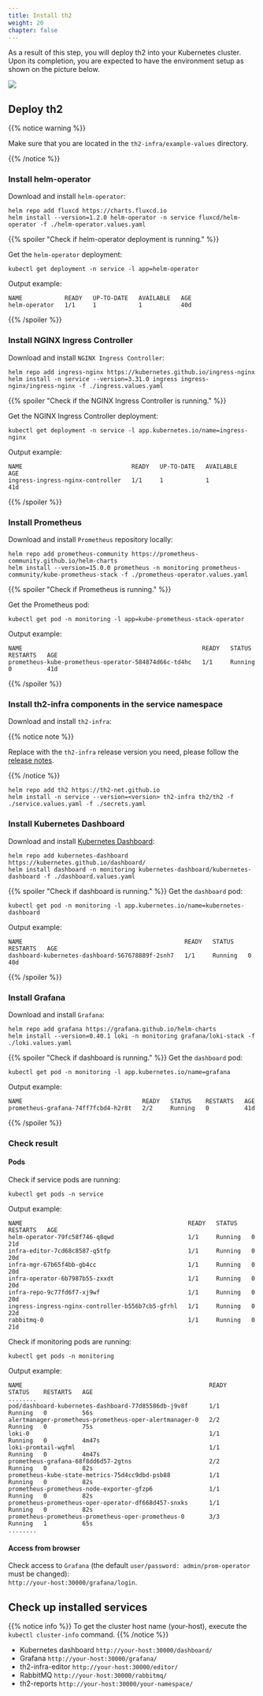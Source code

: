 ```yaml
---
title: Install th2
weight: 20
chapter: false
---
```


As a result of this step, you will deploy th2 into your Kubernetes cluster.
Upon its completion, you are expected to have the environment setup as shown on the picture below.

![](images/Demo-cluster-components-4-install-th2.drawio.png)

## Deploy th2

{{% notice warning %}}

Make sure that you are located in the `th2-infra/example-values` directory.

{{% /notice %}}

### Install helm-operator

Download and install `helm-operator`:

```shell
helm repo add fluxcd https://charts.fluxcd.io
helm install --version=1.2.0 helm-operator -n service fluxcd/helm-operator -f ./helm-operator.values.yaml
```

{{% spoiler "Check if helm-operator deployment is running." %}}

Get the `helm-operator` deployment:

```shell
kubectl get deployment -n service -l app=helm-operator
```

Output example:

```shell
NAME            READY   UP-TO-DATE   AVAILABLE   AGE
helm-operator   1/1     1            1           40d
```

{{% /spoiler %}}

### Install NGINX Ingress Controller
Download and install `NGINX Ingress Controller`:
```shell
helm repo add ingress-nginx https://kubernetes.github.io/ingress-nginx
helm install -n service --version=3.31.0 ingress ingress-nginx/ingress-nginx -f ./ingress.values.yaml
```

{{% spoiler "Check if the NGINX Ingress Controller is running." %}}

Get the NGINX Ingress Controller deployment:

```shell
kubectl get deployment -n service -l app.kubernetes.io/name=ingress-nginx
```

Output example:

```shell
NAME                               READY   UP-TO-DATE   AVAILABLE   AGE
ingress-ingress-nginx-controller   1/1     1            1           41d
```

{{% /spoiler %}}

### Install Prometheus

Download and install `Prometheus` repository locally:

```shell
helm repo add prometheus-community https://prometheus-community.github.io/helm-charts
helm install --version=15.0.0 prometheus -n monitoring prometheus-community/kube-prometheus-stack -f ./prometheus-operator.values.yaml
```

{{% spoiler "Check if Prometheus is running." %}}

Get the Prometheus pod:

```shell
kubectl get pod -n monitoring -l app=kube-prometheus-stack-operator
```

Output example:

```shell
NAME                                                   READY   STATUS    RESTARTS   AGE
prometheus-kube-prometheus-operator-584874d66c-td4hc   1/1     Running   0          41d
```

{{% /spoiler %}}

### Install th2-infra components in the service namespace

Download and install `th2-infra`:

{{% notice note %}}

Replace with the `th2-infra` release version you need, please follow the [release notes](https://github.com/th2-net/th2-infra/releases).

{{% /notice %}}

```shell
helm repo add th2 https://th2-net.github.io
helm install -n service --version=<version> th2-infra th2/th2 -f ./service.values.yaml -f ./secrets.yaml
```

### Install Kubernetes Dashboard

Download and install 
[Kubernetes Dashboard](https://kubernetes.io/docs/tasks/access-application-cluster/web-ui-dashboard/):

```shell
helm repo add kubernetes-dashboard https://kubernetes.github.io/dashboard/
helm install dashboard -n monitoring kubernetes-dashboard/kubernetes-dashboard -f ./dashboard.values.yaml
```

{{% spoiler "Check if dashboard is running." %}}
Get the `dashboard` pod:
```shell
kubectl get pod -n monitoring -l app.kubernetes.io/name=kubernetes-dashboard
```
Output example:
```shell
NAME                                              READY   STATUS    RESTARTS   AGE
dashboard-kubernetes-dashboard-567678889f-2snh7   1/1     Running   0          40d
```
{{% /spoiler %}}

### Install Grafana

Download and install `Grafana`:

```shell
helm repo add grafana https://grafana.github.io/helm-charts
helm install --version=0.40.1 loki -n monitoring grafana/loki-stack -f ./loki.values.yaml
```

{{% spoiler "Check if dashboard is running." %}}
Get the `dashboard` pod:
```shell
kubectl get pod -n monitoring -l app.kubernetes.io/name=grafana
```
Output example:
```shell
NAME                                  READY   STATUS    RESTARTS   AGE
prometheus-grafana-74ff7fcbd4-h2r8t   2/2     Running   0          41d
```
{{% /spoiler %}}

### Check result
#### Pods
Check if service pods are running:
```shell
kubectl get pods -n service
```

Output example:
```shell
NAME                                               READY   STATUS    RESTARTS   AGE
helm-operator-79fc58f746-q8qwd                     1/1     Running   0          21d
infra-editor-7cd68c8587-q5tfp                      1/1     Running   0          20d
infra-mgr-67b65f4bb-gb4cc                          1/1     Running   0          20d
infra-operator-6b7987b55-zxxdt                     1/1     Running   0          20d
infra-repo-9c77fd6f7-xj9wf                         1/1     Running   0          20d
ingress-ingress-nginx-controller-b556b7cb5-gfrhl   1/1     Running   0          22d
rabbitmq-0                                         1/1     Running   0          21d
```

Check if monitoring pods are running:
```shell
kubectl get pods -n monitoring
```
Output example:
```shell
NAME                                                     READY   STATUS    RESTARTS   AGE
........
pod/dashboard-kubernetes-dashboard-77d85586db-j9v8f      1/1     Running   0          56s
alertmanager-prometheus-prometheus-oper-alertmanager-0   2/2     Running   0          75s
loki-0                                                   1/1     Running   0          4m47s
loki-promtail-wqfml                                      1/1     Running   0          4m47s
prometheus-grafana-68f8dd6d57-2gtns                      2/2     Running   0          82s
prometheus-kube-state-metrics-75d4cc9dbd-psb88           1/1     Running   0          82s
prometheus-prometheus-node-exporter-gfzp6                1/1     Running   0          82s
prometheus-prometheus-oper-operator-df668d457-snxks      1/1     Running   0          82s
prometheus-prometheus-prometheus-oper-prometheus-0       3/3     Running   1          65s        
........
```
#### Access from browser

Check access to `Grafana` (the default `user/password: admin/prom-operator` must be changed):  
`http://your-host:30000/grafana/login`.

## Check up installed services

{{% notice info %}}
To get the cluster host name (your-host), execute the `kubectl cluster-info` command.
{{% /notice %}}

- Kubernetes dashboard `http://your-host:30000/dashboard/`
- Grafana `http://your-host:30000/grafana/`
- th2-infra-editor `http://your-host:30000/editor/`
- RabbitMQ `http://your-host:30000/rabbitmq/`
- th2-reports `http://your-host:30000/your-namespace/`
